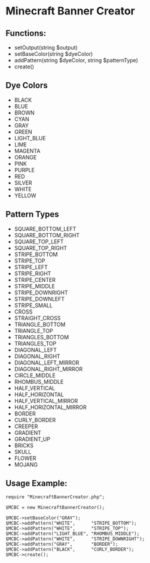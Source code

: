 # Minecraft Banner Creator

## Functions:

- setOutput(string $output)
- setBaseColor(string $dyeColor)
- addPattern(string $dyeColor, string $patternType)
- create()

## Dye Colors

- BLACK
- BLUE
- BROWN
- CYAN
- GRAY
- GREEN
- LIGHT_BLUE
- LIME
- MAGENTA
- ORANGE
- PINK
- PURPLE
- RED
- SILVER
- WHITE
- YELLOW

## Pattern Types

- SQUARE_BOTTOM_LEFT
- SQUARE_BOTTOM_RIGHT
- SQUARE_TOP_LEFT
- SQUARE_TOP_RIGHT
- STRIPE_BOTTOM
- STRIPE_TOP
- STRIPE_LEFT
- STRIPE_RIGHT
- STRIPE_CENTER
- STRIPE_MIDDLE
- STRIPE_DOWNRIGHT
- STRIPE_DOWNLEFT
- STRIPE_SMALL
- CROSS
- STRAIGHT_CROSS
- TRIANGLE_BOTTOM
- TRIANGLE_TOP
- TRIANGLES_BOTTOM
- TRIANGLES_TOP
- DIAGONAL_LEFT
- DIAGONAL_RIGHT
- DIAGONAL_LEFT_MIRROR
- DIAGONAL_RIGHT_MIRROR
- CIRCLE_MIDDLE
- RHOMBUS_MIDDLE
- HALF_VERTICAL
- HALF_HORIZONTAL
- HALF_VERTICAL_MIRROR
- HALF_HORIZONTAL_MIRROR
- BORDER
- CURLY_BORDER
- CREEPER
- GRADIENT
- GRADIENT_UP
- BRICKS
- SKULL
- FLOWER
- MOJANG

## Usage Example:

```
require "MinecraftBannerCreator.php";

$MCBC = new MinecraftBannerCreator();

$MCBC->setBaseColor("GRAY");
$MCBC->addPattern("WHITE",		"STRIPE_BOTTOM");
$MCBC->addPattern("WHITE",		"STRIPE_TOP");
$MCBC->addPattern("LIGHT_BLUE",	"RHOMBUS_MIDDLE");
$MCBC->addPattern("WHITE",		"STRIPE_DOWNRIGHT");
$MCBC->addPattern("GRAY",		"BORDER");
$MCBC->addPattern("BLACK",		"CURLY_BORDER");
$MCBC->create();
```
